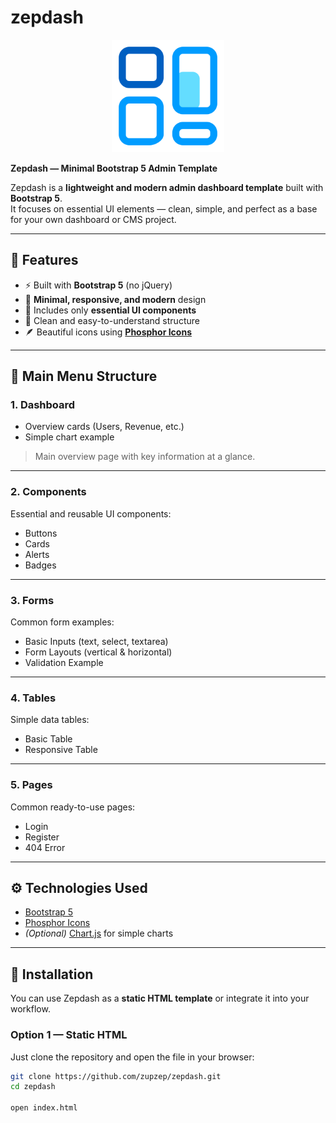 # zepdash  

<p align="center">
  <img src="https://raw.githubusercontent.com/zupzep/zepdash/4416bd5b54ec5591015c683400a423402f71ed3b/assets/img/logo.png" alt="Zepdash Logo" width="180">
</p>

**Zepdash — Minimal Bootstrap 5 Admin Template**

Zepdash is a **lightweight and modern admin dashboard template** built with **Bootstrap 5**.  
It focuses on essential UI elements — clean, simple, and perfect as a base for your own dashboard or CMS project.

---

## 🚀 Features
- ⚡ Built with **Bootstrap 5** (no jQuery)
- 💎 **Minimal, responsive, and modern** design
- 🧩 Includes only **essential UI components**
- 🧭 Clean and easy-to-understand structure
- 🪶 Beautiful icons using **[Phosphor Icons](https://phosphoricons.com/)**

---

## 🧭 Main Menu Structure

### 1. **Dashboard**
- Overview cards (Users, Revenue, etc.)
- Simple chart example  
> Main overview page with key information at a glance.

---

### 2. **Components**
Essential and reusable UI components:
- Buttons  
- Cards  
- Alerts  
- Badges  

---

### 3. **Forms**
Common form examples:
- Basic Inputs (text, select, textarea)
- Form Layouts (vertical & horizontal)
- Validation Example  

---

### 4. **Tables**
Simple data tables:
- Basic Table  
- Responsive Table  

---

### 5. **Pages**
Common ready-to-use pages:
- Login  
- Register  
- 404 Error  

---

## ⚙️ Technologies Used
- [Bootstrap 5](https://getbootstrap.com/)
- [Phosphor Icons](https://phosphoricons.com/)
- *(Optional)* [Chart.js](https://www.chartjs.org/) for simple charts

---

## 🧩 Installation

You can use Zepdash as a **static HTML template** or integrate it into your workflow.

### Option 1 — Static HTML
Just clone the repository and open the file in your browser:
```bash
git clone https://github.com/zupzep/zepdash.git
cd zepdash

open index.html

